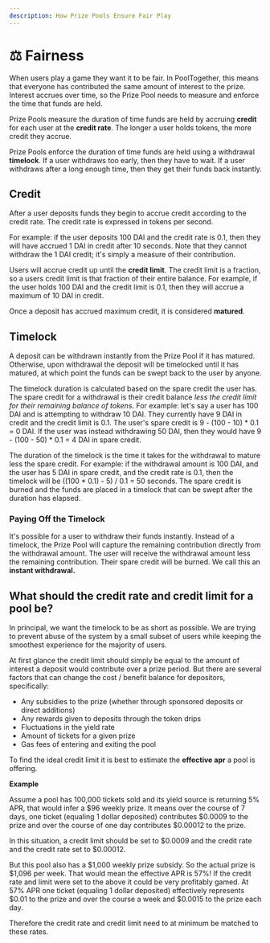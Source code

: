 ```yaml
---
description: How Prize Pools Ensure Fair Play
---
```


# ⚖️ Fairness

When users play a game they want it to be fair.  In PoolTogether, this means that everyone has contributed the same amount of interest to the prize.  Interest accrues over time, so the Prize Pool needs to measure and enforce the time that funds are held.

Prize Pools measure the duration of time funds are held by accruing **credit** for each user at the **credit rate**.  The longer a user holds tokens, the more credit they accrue.

Prize Pools enforce the duration of time funds are held using a withdrawal **timelock**.  If a user withdraws too early, then they have to wait.  If a user withdraws after a long enough time, then they get their funds back instantly.

## Credit

After a user deposits funds they begin to accrue credit according to the credit rate.  The credit rate is expressed in tokens per second.

For example: if the user deposits 100 DAI and the credit rate is 0.1, then they will have accrued 1 DAI in credit after 10 seconds.  Note that they cannot withdraw the 1 DAI credit; it's simply a measure of their contribution.

Users will accrue credit up until the **credit limit**.  The credit limit is a fraction, so a users credit limit is that fraction of their entire balance.  For example, if the user holds 100 DAI and the credit limit is 0.1, then they will accrue a maximum of 10 DAI in credit.

Once a deposit has accrued maximum credit, it is considered **matured**.

## Timelock

A deposit can be withdrawn instantly from the Prize Pool if it has matured.  Otherwise, upon withdrawal the deposit will be timelocked until it has matured, at which point the funds can be swept back to the user by anyone.

The timelock duration is calculated based on the spare credit the user has.  The spare credit for a withdrawal is their credit balance _less the credit limit for their remaining balance of tokens_.  For example: let's say a user has 100 DAI and is attempting to withdraw 10 DAI.  They currently have 9 DAI in credit and the credit limit is 0.1.  The user's spare credit is 9 - \(100 - 10\) \* 0.1 = 0 DAI.  If the user was instead withdrawing 50 DAI, then they would have 9 - \(100 - 50\) \* 0.1 = 4 DAI in spare credit.

The duration of the timelock is the time it takes for the withdrawal to mature less the spare credit.  For example: if the withdrawal amount is 100 DAI, and the user has 5 DAI in spare credit, and the credit rate is 0.1, then the timelock will be \(\(100 \* 0.1\) - 5\) / 0.1 = 50 seconds.  The spare credit is burned and the funds are placed in a timelock that can be swept after the duration has elapsed.

### Paying Off the Timelock

It's possible for a user to withdraw their funds instantly.  Instead of a timelock, the Prize Pool will capture the remaining contribution directly from the withdrawal amount. The user will receive the withdrawal amount less the remaining contribution.  Their spare credit will be burned.  We call this an **instant withdrawal.**

## What should the credit rate and credit limit for a pool be?

In principal, we want the timelock to be as short as possible. We are trying to prevent abuse of the system by a small subset of users while keeping the smoothest experience for the majority of users.

At first glance the credit limit should simply be equal to the amount of interest a deposit would contribute over a prize period. But there are several factors that can change the cost / benefit balance for depositors, specifically:

* Any subsidies to the prize \(whether through sponsored deposits or direct additions\)
* Any rewards given to deposits through the token drips
* Fluctuations in the yield rate
* Amount of tickets for a given prize
* Gas fees of entering and exiting the pool

To find the ideal credit limit it is best to estimate the **effective apr** a pool is offering.

**Example**

Assume a pool has 100,000 tickets sold and its yield source is returning 5% APR, that would infer a $96 weekly prize. It means over the course of 7 days, one ticket \(equaling 1 dollar deposited\) contributes $0.0009 to the prize and over the course of one day contributes $0.00012 to the prize.

In this situation, a credit limit should be set to $0.0009 and the credit rate and the credit rate set to $0.00012.

But this pool also has a $1,000 weekly prize subsidy. So the actual prize is $1,096 per week. That would mean the effective APR is 57%! If the credit rate and limit were set to the above it could be very profitably gamed. At 57% APR one ticket \(equaling 1 dollar deposited\) effectively represents $0.01 to the prize and over the course a week and $0.0015 to the prize each day.

Therefore the credit rate and credit limit need to at minimum be matched to these rates.

